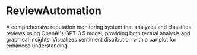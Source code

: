 # ReviewAutomation
A comprehensive reputation monitoring system that analyzes and classifies reviews using OpenAI's GPT-3.5 model, providing both textual analysis and graphical insights. Visualizes sentiment distribution with a bar plot for enhanced understanding.
